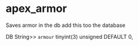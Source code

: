 # apex_armor
Saves armor in the db add this too the database

DB String>> `armour` tinyint(3) unsigned DEFAULT 0,
